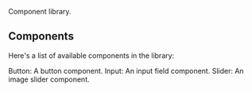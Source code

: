 Component library. 

## Components
Here's a list of available components in the library:

Button: A button component.
Input: An input field component.
Slider: An image slider component.

